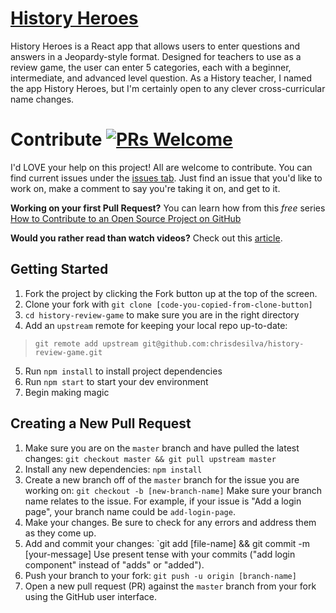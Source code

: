 # [History Heroes](https://historyheroes.netlify.com/)

History Heroes is a React app that allows users to enter questions and answers in a Jeopardy-style format. Designed for teachers to use as a review game, the user can enter 5 categories, each with a beginner, intermediate, and advanced level question. As a History teacher, I named the app History Heroes, but I'm certainly open to any clever cross-curricular name changes.

# Contribute [![PRs Welcome](https://img.shields.io/badge/PRs-welcome-brightgreen.svg?style=flat-square)](http://makeapullrequest.com)

I'd LOVE your help on this project! All are welcome to contribute. You can find current issues under the [issues tab](https://github.com/chrisdesilva/history-review-game/issues). Just find an issue that you'd like to work on, make a comment to say you're taking it on, and get to it. 

**Working on your first Pull Request?** You can learn how from this *free* series [How to Contribute to an Open Source Project on GitHub](https://egghead.io/series/how-to-contribute-to-an-open-source-project-on-github)

**Would you rather read than watch videos?** Check out this [article](https://akrabat.com/the-beginners-guide-to-contributing-to-a-github-project/).

## Getting Started

1. Fork the project by clicking the Fork button up at the top of the screen.
2. Clone your fork with `git clone [code-you-copied-from-clone-button]`
3. `cd history-review-game` to make sure you are in the right directory
4. Add an `upstream` remote for keeping your local repo up-to-date:
  > `git remote add upstream git@github.com:chrisdesilva/history-review-game.git`
5. Run `npm install` to install project dependencies
6. Run `npm start` to start your dev environment 
7. Begin making magic

## Creating a New Pull Request
1. Make sure you are on the `master` branch and have pulled the latest changes:
  `git checkout master && git pull upstream master`
2. Install any new dependencies: `npm install`
3. Create a new branch off of the `master` branch for the issue you are working on:
  `git checkout -b [new-branch-name]`
  Make sure your branch name relates to the issue. For example, if your issue is "Add a login page", your branch name could be `add-login-page`.
4. Make your changes. Be sure to check for any errors and address them as they come up.
5. Add and commit your changes: `git add [file-name] && git commit -m [your-message]
  Use present tense with your commits ("add login component" instead of "adds" or "added").
6. Push your branch to your fork: `git push -u origin [branch-name]`
7. Open a new pull request (PR) against the `master` branch from your fork using the GitHub user interface.

